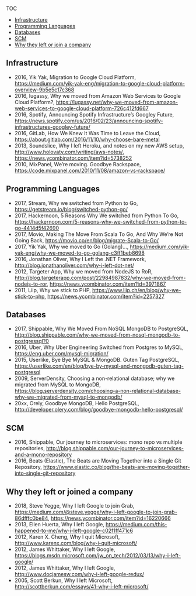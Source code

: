 TOC

* [Infrastructure](#infrastructures)
* [Programming Languages](#programming-languages)
* [Databases](#databases)
* [SCM](#scm)
* [Why they left or join a company](#why-they-left-or-joined-a-company)

## Infrastructure

* 2016, Yik Yak, Migration to Google Cloud Platform, https://medium.com/yik-yak-eng/migration-to-google-cloud-platform-overview-9b5e5c17c368
* 2016, lugassy, Why we moved from Amazon Web Services to Google Cloud Platform?, https://lugassy.net/why-we-moved-from-amazon-web-services-to-google-cloud-platform-726c412fd667
* 2016, Spotify, Announcing Spotify Infrastructure’s Googley Future, https://news.spotify.com/us/2016/02/23/announcing-spotify-infrastructures-googley-future/
* 2016, GitLab, How We Knew It Was Time to Leave the Cloud, https://about.gitlab.com/2016/11/10/why-choose-bare-metal
* 2013, Soundslice, Why I left Heroku, and notes on my new AWS setup, http://www.holovaty.com/writing/aws-notes/, https://news.ycombinator.com/item?id=5738252
* 2010, MixPanel, We’re moving. Goodbye Rackspace, https://code.mixpanel.com/2010/11/08/amazon-vs-rackspace/

## Programming Languages

* 2017, Stream, Why we switched from Python to Go, https://getstream.io/blog/switched-python-go/
* 2017, Hackernoon, 5 Reasons Why We switched from Python To Go, https://hackernoon.com/5-reasons-why-we-switched-from-python-to-go-4414d5f42690
* 2017, Movio, Making The Move From Scala To Go, And Why We’re Not Going Back, https://movio.co/en/blog/migrate-Scala-to-Go/
* 2017, Yik Yak, Why we moved to Go (Golang)…, https://medium.com/yik-yak-eng/why-we-moved-to-go-golang-c3ff1beb8698
* 2016, Jonathan Oliver, Why I Left the .NET Framework, http://blog.jonathanoliver.com/why-i-left-dot-net/
* 2012, Targeter App, Why we moved from NodeJS to RoR, http://blog.targeterapp.com/post/22984987832/why-we-moved-from-nodejs-to-ror, https://news.ycombinator.com/item?id=3971867
* 2011, Liip, Why we stick to PHP, https://www.liip.ch/en/blog/why-we-stick-to-php, https://news.ycombinator.com/item?id=2257327

## Databases

* 2017, Shippable, Why We Moved From NoSQL MongoDB to PostgreSQL, http://blog.shippable.com/why-we-moved-from-nosql-mongodb-to-postgressql?0
* 2016, Uber, Why Uber Engineering Switched from Postgres to MySQL, https://eng.uber.com/mysql-migration/
* 2015, Userlike, Bye Bye MySQL & MongoDB. Guten Tag PostgreSQL, https://userlike.com/en/blog/bye-by-mysql-and-mongodb-guten-tag-postgresql
* 2009, ServerDensity, Choosing a non-relational database; why we migrated from MySQL to MongoDB, https://blog.serverdensity.com/choosing-a-non-relational-database-why-we-migrated-from-mysql-to-mongodb/
* 20xx, Orely, Goodbye MongoDB, Hello PostgreSQL, http://developer.olery.com/blog/goodbye-mongodb-hello-postgresql/

## SCM

* 2016, Shippable, Our journey to microservices: mono repo vs multiple repositories, http://blog.shippable.com/our-journey-to-microservices-and-a-mono-repository
* 2016, Beats (Elastic), The Beats are Moving Together into a Single Git Repository, https://www.elastic.co/blog/the-beats-are-moving-together-into-single-git-repository

## Why they left or joined a company

* 2018, Steve Yegge, Why I left Google to join Grab, https://medium.com/@steve.yegge/why-i-left-google-to-join-grab-86dfffc0be84, https://news.ycombinator.com/item?id=16220666
* 2013, Ellen Huerta, Why I left Google, https://medium.com/this-happened-to-me/why-i-left-google-c02f1ff471c6
* 2012, Karen X. Cheng, Why I quit Microsoft, http://www.karenx.com/blog/why-i-quit-microsoft/
* 2012, James Whittaker, Why I left Google, https://blogs.msdn.microsoft.com/jw_on_tech/2012/03/13/why-i-left-google/
* 2012, James Whittaker, Why I left Google, http://www.docjamesw.com/why-i-left-google-redux/
* 2005, Scott Berkun, Why I left Microsoft, http://scottberkun.com/essays/41-why-i-left-microsoft/
